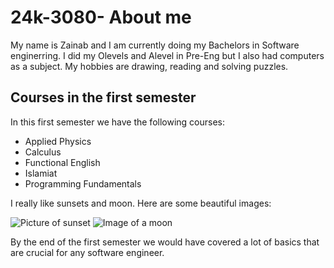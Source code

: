 # 24k-3080- About me
My name is Zainab and I am currently doing my Bachelors in Software enginerring. I did my Olevels and Alevel in Pre-Eng but I also had computers as a subject. My hobbies are drawing, reading and solving puzzles. 

## Courses in the first semester

In this first semester we have the following courses:
- Applied Physics
- Calculus
- Functional English
- Islamiat
- Programming Fundamentals

I really like sunsets and moon. Here are some beautiful images:

  ![Picture of sunset](https://images.unsplash.com/photo-1422493757035-1e5e03968f95?w=500&auto=format&fit=crop&q=60&ixlib=rb-4.0.3&ixid=M3wxMjA3fDB8MHxzZWFyY2h8Mnx8c3Vuc2V0fGVufDB8fDB8fHww)
  ![Image of a moon](https://images.unsplash.com/photo-1514897575457-c4db467cf78e?w=500&auto=format&fit=crop&q=60&ixlib=rb-4.0.3&ixid=M3wxMjA3fDB8MHxzZWFyY2h8M3x8bW9vbnxlbnwwfHwwfHx8MA%3D%3D)

  By the end of the first semester we would have covered a lot of basics that are crucial  for any software engineer.
